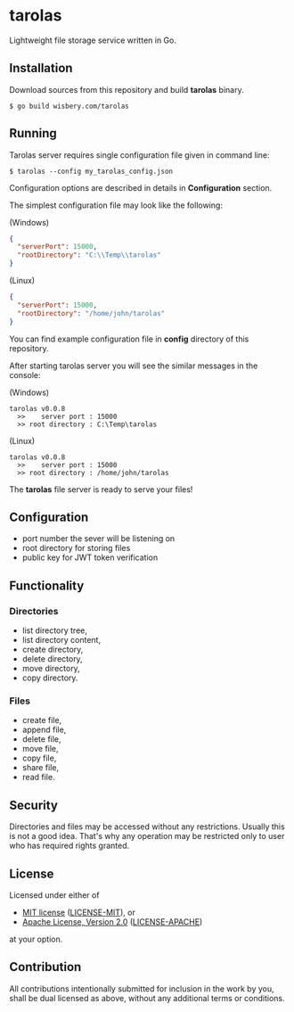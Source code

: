 # tarolas 

Lightweight file storage service written in Go.

## Installation

Download sources from this repository and build **tarolas** binary.

```shell
$ go build wisbery.com/tarolas
```
   
## Running

Tarolas server requires single configuration file given in command line:

```shell
$ tarolas --config my_tarolas_config.json
``` 

Configuration options are described in details in **Configuration** section.

The simplest configuration file may look like the following:

(Windows)
```json
{
  "serverPort": 15000,
  "rootDirectory": "C:\\Temp\\tarolas"
}
```
(Linux)

```json
{
  "serverPort": 15000,
  "rootDirectory": "/home/john/tarolas"
}
```    

You can find example configuration file in **config** directory of this repository.

After starting tarolas server you will see the similar messages in the console:

(Windows)

```shell
tarolas v0.0.8
  >>    server port : 15000
  >> root directory : C:\Temp\tarolas
```

(Linux)

```shell
tarolas v0.0.8
  >>    server port : 15000
  >> root directory : /home/john/tarolas
```      

The **tarolas** file server is ready to serve your files!

## Configuration

- port number the sever will be listening on
- root directory for storing files
- public key for JWT token verification

## Functionality

### Directories

- list directory tree,
- list directory content,
- create directory,
- delete directory,
- move directory,
- copy directory.

### Files

- create file,
- append file,
- delete file,
- move file,
- copy file,
- share file,
- read file.

## Security

Directories and files may be accessed without any restrictions.
Usually this is not a good idea. That's why any operation may be restricted 
only to user who has required rights granted.

## License

Licensed under either of

- [MIT license](https://opensource.org/licenses/MIT) ([LICENSE-MIT](https://github.com/wisbery/tarolas/blob/main/LICENSE-MIT)), or
- [Apache License, Version 2.0](https://www.apache.org/licenses/LICENSE-2.0) ([LICENSE-APACHE](https://github.com/wisbery/tarolas/blob/main/LICENSE-APACHE))

at your option.

## Contribution

All contributions intentionally submitted for inclusion in the work by you,
shall be dual licensed as above, without any additional terms or conditions.
